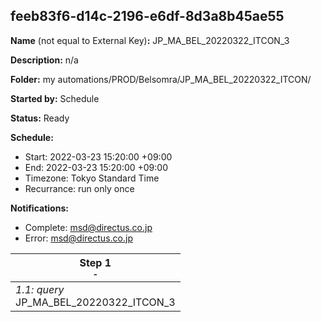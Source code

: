## feeb83f6-d14c-2196-e6df-8d3a8b45ae55

**Name** (not equal to External Key)**:** JP_MA_BEL_20220322_ITCON_3

**Description:** n/a

**Folder:** my automations/PROD/Belsomra/JP_MA_BEL_20220322_ITCON/

**Started by:** Schedule

**Status:** Ready

**Schedule:**

* Start: 2022-03-23 15:20:00 +09:00
* End: 2022-03-23 15:20:00 +09:00
* Timezone: Tokyo Standard Time
* Recurrance: run only once

**Notifications:**

* Complete: msd@directus.co.jp
* Error: msd@directus.co.jp

| Step 1<br>_<small>-</small>_ |
| --- |
| _1.1: query_<br>JP_MA_BEL_20220322_ITCON_3 |
